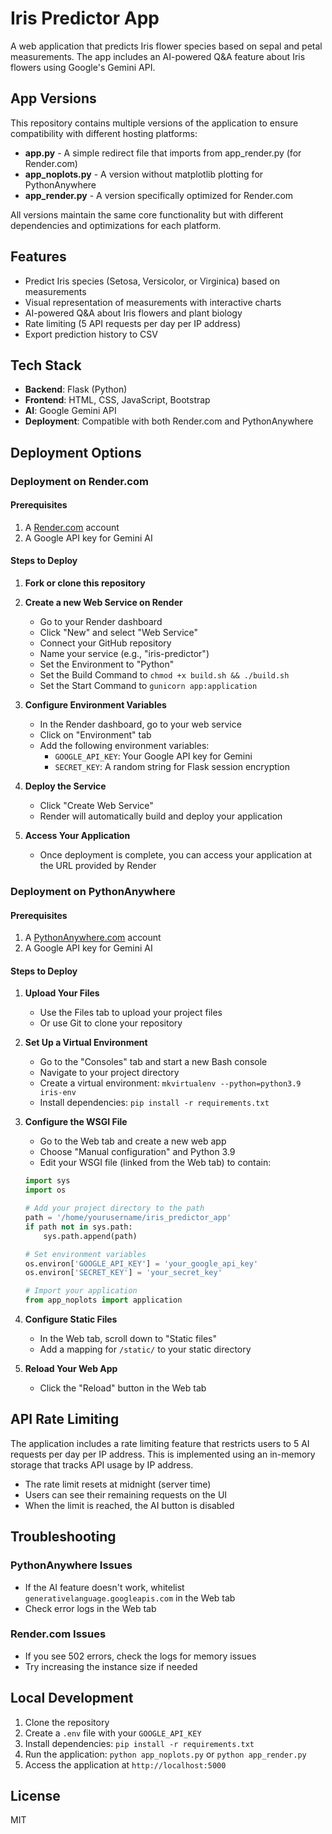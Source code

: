 # Iris Predictor App

A web application that predicts Iris flower species based on sepal and petal measurements. The app includes an AI-powered Q&A feature about Iris flowers using Google's Gemini API.

## App Versions

This repository contains multiple versions of the application to ensure compatibility with different hosting platforms:

- **app.py** - A simple redirect file that imports from app_render.py (for Render.com)
- **app_noplots.py** - A version without matplotlib plotting for PythonAnywhere
- **app_render.py** - A version specifically optimized for Render.com

All versions maintain the same core functionality but with different dependencies and optimizations for each platform.

## Features

- Predict Iris species (Setosa, Versicolor, or Virginica) based on measurements
- Visual representation of measurements with interactive charts
- AI-powered Q&A about Iris flowers and plant biology
- Rate limiting (5 API requests per day per IP address)
- Export prediction history to CSV

## Tech Stack

- **Backend**: Flask (Python)
- **Frontend**: HTML, CSS, JavaScript, Bootstrap
- **AI**: Google Gemini API
- **Deployment**: Compatible with both Render.com and PythonAnywhere

## Deployment Options

### Deployment on Render.com

#### Prerequisites

1. A [Render.com](https://render.com/) account
2. A Google API key for Gemini AI

#### Steps to Deploy

1. **Fork or clone this repository**

2. **Create a new Web Service on Render**
   - Go to your Render dashboard
   - Click "New" and select "Web Service"
   - Connect your GitHub repository
   - Name your service (e.g., "iris-predictor")
   - Set the Environment to "Python"
   - Set the Build Command to `chmod +x build.sh && ./build.sh`
   - Set the Start Command to `gunicorn app:application`

3. **Configure Environment Variables**
   - In the Render dashboard, go to your web service
   - Click on "Environment" tab
   - Add the following environment variables:
     - `GOOGLE_API_KEY`: Your Google API key for Gemini
     - `SECRET_KEY`: A random string for Flask session encryption

4. **Deploy the Service**
   - Click "Create Web Service"
   - Render will automatically build and deploy your application

5. **Access Your Application**
   - Once deployment is complete, you can access your application at the URL provided by Render

### Deployment on PythonAnywhere

#### Prerequisites

1. A [PythonAnywhere.com](https://www.pythonanywhere.com/) account
2. A Google API key for Gemini AI

#### Steps to Deploy

1. **Upload Your Files**
   - Use the Files tab to upload your project files
   - Or use Git to clone your repository

2. **Set Up a Virtual Environment**
   - Go to the "Consoles" tab and start a new Bash console
   - Navigate to your project directory
   - Create a virtual environment: `mkvirtualenv --python=python3.9 iris-env`
   - Install dependencies: `pip install -r requirements.txt`

3. **Configure the WSGI File**
   - Go to the Web tab and create a new web app
   - Choose "Manual configuration" and Python 3.9
   - Edit your WSGI file (linked from the Web tab) to contain:

   ```python
   import sys
   import os

   # Add your project directory to the path
   path = '/home/yourusername/iris_predictor_app'
   if path not in sys.path:
       sys.path.append(path)

   # Set environment variables
   os.environ['GOOGLE_API_KEY'] = 'your_google_api_key'
   os.environ['SECRET_KEY'] = 'your_secret_key'

   # Import your application
   from app_noplots import application
   ```

4. **Configure Static Files**
   - In the Web tab, scroll down to "Static files"
   - Add a mapping for `/static/` to your static directory

5. **Reload Your Web App**
   - Click the "Reload" button in the Web tab

## API Rate Limiting

The application includes a rate limiting feature that restricts users to 5 AI requests per day per IP address. This is implemented using an in-memory storage that tracks API usage by IP address.

- The rate limit resets at midnight (server time)
- Users can see their remaining requests on the UI
- When the limit is reached, the AI button is disabled

## Troubleshooting

### PythonAnywhere Issues
- If the AI feature doesn't work, whitelist `generativelanguage.googleapis.com` in the Web tab
- Check error logs in the Web tab

### Render.com Issues
- If you see 502 errors, check the logs for memory issues
- Try increasing the instance size if needed

## Local Development

1. Clone the repository
2. Create a `.env` file with your `GOOGLE_API_KEY`
3. Install dependencies: `pip install -r requirements.txt`
4. Run the application: `python app_noplots.py` or `python app_render.py`
5. Access the application at `http://localhost:5000`

## License

MIT
